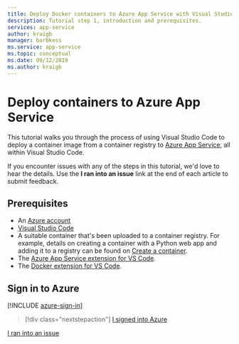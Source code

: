 ```yaml
---
title: Deploy Docker containers to Azure App Service with Visual Studio Code
description: Tutorial step 1, introduction and prerequisites.
services: app-service
author: kraigb
manager: barbkess
ms.service: app-service
ms.topic: conceptual
ms.date: 09/12/2019
ms.author: kraigb
---
```


# Deploy containers to Azure App Service

This tutorial walks you through the process of using Visual Studio Code to deploy a container image from a container registry to [Azure App Service](https://azure.microsoft.com/services/app-service/containers/), all within Visual Studio Code.

If you encounter issues with any of the steps in this tutorial, we'd love to hear the details. Use the **I ran into an issue** link at the end of each article to submit feedback.

## Prerequisites

- An [Azure account](https://azure.microsoft.com/free/?utm_source=campaign&utm_campaign=vscode-tutorial-docker-extension&mktingSource=vscode-tutorial-docker-extension)
- [Visual Studio Code](https://code.visualstudio.com/)
- A suitable container that's been uploaded to a container registry. For example, details on creating a container with a Python web app and adding it to a registry can be found on [Create a container](https://code.visualstudio.com/python/tutorial-create-containers).
- The [Azure App Service extension for VS Code](https://marketplace.visualstudio.com/items?itemName=ms-azuretools.vscode-azureappservice).
- The [Docker extension for VS Code](https://marketplace.visualstudio.com/items?itemName=ms-azuretools.vscode-docker).

## Sign in to Azure

[!INCLUDE [azure-sign-in](includes/azure-sign-in.md)]

> [!div class="nextstepaction"]
> [I signed into Azure](tutorial-deploy-containers-02.md)

[I ran into an issue](https://www.research.net/r/PWZWZ52?tutorial=vscode-appservice-containers&step=01-verify-prerequisites)
